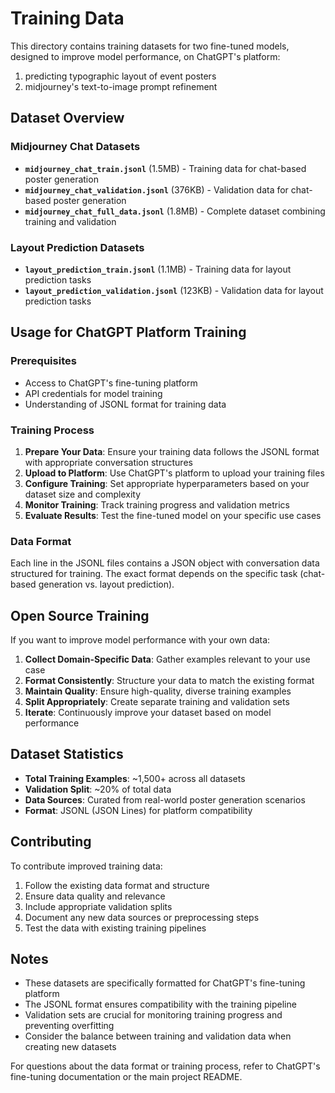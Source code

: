 # Training Data

This directory contains training datasets for two fine-tuned models, designed to improve model performance, on ChatGPT's platform:
1. predicting typographic layout of event posters
2. midjourney's text-to-image prompt refinement

## Dataset Overview

### Midjourney Chat Datasets
- **`midjourney_chat_train.jsonl`** (1.5MB) - Training data for chat-based poster generation
- **`midjourney_chat_validation.jsonl`** (376KB) - Validation data for chat-based poster generation  
- **`midjourney_chat_full_data.jsonl`** (1.8MB) - Complete dataset combining training and validation

### Layout Prediction Datasets
- **`layout_prediction_train.jsonl`** (1.1MB) - Training data for layout prediction tasks
- **`layout_prediction_validation.jsonl`** (123KB) - Validation data for layout prediction tasks

## Usage for ChatGPT Platform Training

### Prerequisites
- Access to ChatGPT's fine-tuning platform
- API credentials for model training
- Understanding of JSONL format for training data

### Training Process

1. **Prepare Your Data**: Ensure your training data follows the JSONL format with appropriate conversation structures
2. **Upload to Platform**: Use ChatGPT's platform to upload your training files
3. **Configure Training**: Set appropriate hyperparameters based on your dataset size and complexity
4. **Monitor Training**: Track training progress and validation metrics
5. **Evaluate Results**: Test the fine-tuned model on your specific use cases

### Data Format
Each line in the JSONL files contains a JSON object with conversation data structured for training. The exact format depends on the specific task (chat-based generation vs. layout prediction).

## Open Source Training

If you want to improve model performance with your own data:

1. **Collect Domain-Specific Data**: Gather examples relevant to your use case
2. **Format Consistently**: Structure your data to match the existing format
3. **Maintain Quality**: Ensure high-quality, diverse training examples
4. **Split Appropriately**: Create separate training and validation sets
5. **Iterate**: Continuously improve your dataset based on model performance

## Dataset Statistics

- **Total Training Examples**: ~1,500+ across all datasets
- **Validation Split**: ~20% of total data
- **Data Sources**: Curated from real-world poster generation scenarios
- **Format**: JSONL (JSON Lines) for platform compatibility

## Contributing

To contribute improved training data:

1. Follow the existing data format and structure
2. Ensure data quality and relevance
3. Include appropriate validation splits
4. Document any new data sources or preprocessing steps
5. Test the data with existing training pipelines

## Notes

- These datasets are specifically formatted for ChatGPT's fine-tuning platform
- The JSONL format ensures compatibility with the training pipeline
- Validation sets are crucial for monitoring training progress and preventing overfitting
- Consider the balance between training and validation data when creating new datasets

For questions about the data format or training process, refer to ChatGPT's fine-tuning documentation or the main project README.

